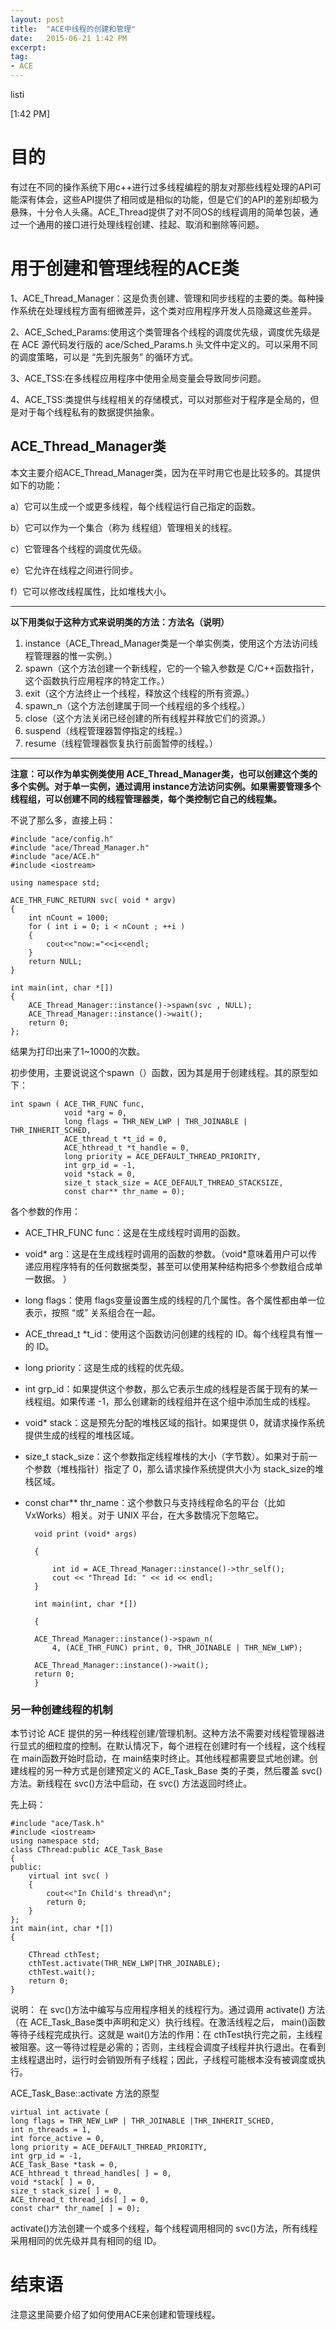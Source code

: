 ```yaml
---
layout: post
title:  "ACE中线程的创建和管理"
date:   2015-06-21 1:42 PM
excerpt:
tag:
- ACE
---
```


listi

[1:42 PM]


# 目的

有过在不同的操作系统下用c++进行过多线程编程的朋友对那些线程处理的API可能深有体会，这些API提供了相同或是相似的功能，但是它们的API的差别却极为悬殊，十分令人头痛。ACE_Thread提供了对不同OS的线程调用的简单包装，通过一个通用的接口进行处理线程创建、挂起、取消和删除等问题。

# 用于创建和管理线程的ACE类

1、ACE_Thread_Manager：这是负责创建、管理和同步线程的主要的类。每种操作系统在处理线程方面有细微差异，这个类对应用程序开发人员隐藏这些差异。

2、ACE_Sched_Params:使用这个类管理各个线程的调度优先级，调度优先级是在 ACE 源代码发行版的 ace/Sched_Params.h 头文件中定义的。可以采用不同的调度策略，可以是 “先到先服务” 的循环方式。

3、ACE_TSS:在多线程应用程序中使用全局变量会导致同步问题。

4、ACE_TSS:类提供与线程相关的存储模式，可以对那些对于程序是全局的，但是对于每个线程私有的数据提供抽象。

## ACE_Thread_Manager类
本文主要介绍ACE_Thread_Manager类，因为在平时用它也是比较多的。其提供如下的功能：

a）它可以生成一个或更多线程，每个线程运行自己指定的函数。

b）它可以作为一个集合（称为 线程组）管理相关的线程。

c）它管理各个线程的调度优先级。

e）它允许在线程之间进行同步。

f）它可以修改线程属性，比如堆栈大小。

----------

**以下用类似于这种方式来说明类的方法：方法名（说明）**

1. instance（ACE_Thread_Manager类是一个单实例类，使用这个方法访问线程管理器的惟一实例。）
1. spawn（这个方法创建一个新线程，它的一个输入参数是 C/C++函数指针，这个函数执行应用程序的特定工作。）
1. exit（这个方法终止一个线程，释放这个线程的所有资源。）
1. spawn_n（这个方法创建属于同一个线程组的多个线程。）
1. close（这个方法关闭已经创建的所有线程并释放它们的资源。） 
1. suspend（线程管理器暂停指定的线程。） 
1. resume（线程管理器恢复执行前面暂停的线程。）

----------

**注意：可以作为单实例类使用 ACE_Thread_Manager类，也可以创建这个类的多个实例。对于单一实例，通过调用 instance方法访问实例。如果需要管理多个线程组，可以创建不同的线程管理器类，每个类控制它自己的线程集。**


不说了那么多，直接上码：

    #include "ace/config.h"
    #include "ace/Thread_Manager.h"
    #include "ace/ACE.h"
    #include <iostream>
    
    using namespace std;
    
    ACE_THR_FUNC_RETURN svc( void * argv)
    {
    	int nCount = 1000;
    	for ( int i = 0; i < nCount ; ++i )
    	{
    		cout<<"now:="<<i<<endl;
    	}
    	return NULL;
    }
        
    int main(int, char *[])
    {
    	ACE_Thread_Manager::instance()->spawn(svc , NULL);
    	ACE_Thread_Manager::instance()->wait();
    	return 0;
    };

结果为打印出来了1~1000的次数。

初步使用，主要说说这个spawn（）函数，因为其是用于创建线程。其的原型如下：

    int spawn ( ACE_THR_FUNC func,
                void *arg = 0,
     			long flags = THR_NEW_LWP | THR_JOINABLE | THR_INHERIT_SCHED,
     			ACE_thread_t *t_id = 0,
     			ACE_hthread_t *t_handle = 0,
     			long priority = ACE_DEFAULT_THREAD_PRIORITY,
     			int grp_id = -1,
     			void *stack = 0,
     			size_t stack_size = ACE_DEFAULT_THREAD_STACKSIZE,
     			const char** thr_name = 0);

各个参数的作用：

- ACE_THR_FUNC func：这是在生成线程时调用的函数。 
- void* arg：这是在生成线程时调用的函数的参数。（void*意味着用户可以传递应用程序特有的任何数据类型，甚至可以使用某种结构把多个参数组合成单一数据。 ）
- long flags：使用 flags变量设置生成的线程的几个属性。各个属性都由单一位表示，按照 “或” 关系组合在一起。 
- ACE_thread_t *t_id：使用这个函数访问创建的线程的 ID。每个线程具有惟一的 ID。 
- long priority：这是生成的线程的优先级。 
- int grp_id：如果提供这个参数，那么它表示生成的线程是否属于现有的某一线程组。如果传递 -1，那么创建新的线程组并在这个组中添加生成的线程。 
- void* stack：这是预先分配的堆栈区域的指针。如果提供 0，就请求操作系统提供生成的线程的堆栈区域。 
- size_t stack_size：这个参数指定线程堆栈的大小（字节数）。如果对于前一个参数（堆栈指针）指定了 0，那么请求操作系统提供大小为 stack_size的堆栈区域。 
- const char** thr_name：这个参数只与支持线程命名的平台（比如 VxWorks）相关。对于 UNIX 平台，在大多数情况下忽略它。





		void print (void* args)

		{

			int id = ACE_Thread_Manager::instance()->thr_self();
			cout << "Thread Id: " << id << endl;
		}

		int main(int, char *[])

		{

    	ACE_Thread_Manager::instance()->spawn_n(
    		4, (ACE_THR_FUNC) print, 0, THR_JOINABLE | THR_NEW_LWP);
    
    	ACE_Thread_Manager::instance()->wait();
    	return 0;
    	}


### 另一种创建线程的机制

本节讨论 ACE 提供的另一种线程创建/管理机制。这种方法不需要对线程管理器进行显式的细粒度的控制。在默认情况下，每个进程在创建时有一个线程，这个线程在 main函数开始时启动，在 main结束时终止。其他线程都需要显式地创建。创建线程的另一种方式是创建预定义的 ACE_Task_Base
类的子类，然后覆盖 svc()方法。新线程在 svc()方法中启动，在 svc()
方法返回时终止。

先上码：

    #include "ace/Task.h"
    #include <iostream>
    using namespace std;
    class CThread:public ACE_Task_Base
    {
    public:
    	virtual int svc( )
    	{
    		cout<<"In Child's thread\n";
    		return 0;
    	}
    };
    int main(int, char *[])
    {
    
    	CThread cthTest;
    	cthTest.activate(THR_NEW_LWP|THR_JOINABLE);
    	cthTest.wait();
    	return 0;
    }

说明：
在 svc()方法中编写与应用程序相关的线程行为。通过调用 activate()
方法（在 ACE_Task_Base类中声明和定义）执行线程。在激活线程之后，
main()函数等待子线程完成执行。这就是 wait()方法的作用：在 cthTest执行完之前，主线程被阻塞。这一等待过程是必需的；否则，主线程会调度子线程并执行退出。在看到主线程退出时，运行时会销毁所有子线程；因此，子线程可能根本没有被调度或执行。

ACE_Task_Base::activate 方法的原型
				
	virtual int activate (
	long flags = THR_NEW_LWP | THR_JOINABLE |THR_INHERIT_SCHED,
	int n_threads = 1,
	int force_active = 0,
	long priority = ACE_DEFAULT_THREAD_PRIORITY,
	int grp_id = -1,
	ACE_Task_Base *task = 0,
	ACE_hthread_t thread_handles[ ] = 0,
	void *stack[ ] = 0,
	size_t stack_size[ ] = 0,
	ACE_thread_t thread_ids[ ] = 0,
	const char* thr_name[ ] = 0);

activate()方法创建一个或多个线程，每个线程调用相同的 svc()方法，所有线程采用相同的优先级并具有相同的组 ID。

# 结束语
注意这里简要介绍了如何使用ACE来创建和管理线程。


